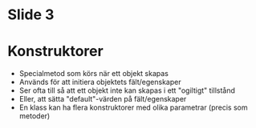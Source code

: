 # Slide 3

# Konstruktorer

* Specialmetod som körs när ett objekt skapas
* Används för att initiera objektets fält/egenskaper
* Ser ofta till så att ett objekt inte kan skapas i ett "ogiltigt" tillstånd
* Eller, att sätta "default"-värden på fält/egenskaper
* En klass kan ha flera konstruktorer med olika parametrar (precis som metoder)
